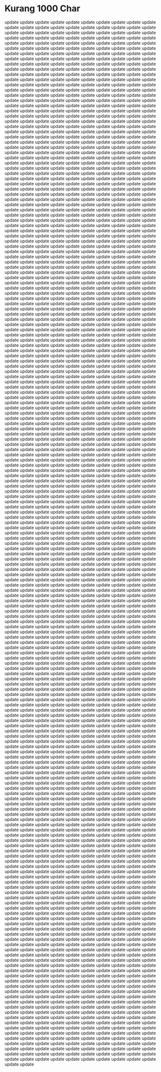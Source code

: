 # Kurang 1000 Char

update update
update update
update update
update update
update update
update update
update update
update update
update update
update update
update update
update update
update update
update update
update update
update update
update update
update update
update update
update update
update update
update update
update update
update update
update update
update update
update update
update update
update update
update update
update update
update update
update update
update update
update update
update update
update update
update update
update update
update update
update update
update update
update update
update update
update update
update update
update update
update update
update update
update update
update update
update update
update update
update update
update update
update update
update update
update update
update update
update update
update update
update update
update update
update update
update update
update update
update update
update update
update update
update update
update update
update update
update update
update update
update update
update update
update update
update update
update update
update update
update update
update update
update update
update update
update update
update update
update update
update update
update update
update update
update update
update update
update update
update update
update update
update update
update update
update update
update update
update update
update update
update update
update update
update update
update update
update update
update update
update update
update update
update update
update update
update update
update update
update update
update update
update update
update update
update update
update update
update update
update update
update update
update update
update update
update update
update update
update update
update update
update update
update update
update update
update update
update update
update update
update update
update update
update update
update update
update update
update update
update update
update update
update update
update update
update update
update update
update update
update update
update update
update update
update update
update update
update update
update update
update update
update update
update update
update update
update update
update update
update update
update update
update update
update update
update update
update update
update update
update update
update update
update update
update update
update update
update update
update update
update update
update update
update update
update update
update update
update update
update update
update update
update update
update update
update update
update update
update update
update update
update update
update update
update update
update update
update update
update update
update update
update update
update update
update update
update update
update update
update update
update update
update update
update update
update update
update update
update update
update update
update update
update update
update update
update update
update update
update update
update update
update update
update update
update update
update update
update update
update update
update update
update update
update update
update update
update update
update update
update update
update update
update update
update update
update update
update update
update update
update update
update update
update update
update update
update update
update update
update update
update update
update update
update update
update update
update update
update update
update update
update update
update update
update update
update update
update update
update update
update update
update update
update update
update update
update update
update update
update update
update update
update update
update update
update update
update update
update update
update update
update update
update update
update update
update update
update update
update update
update update
update update
update update
update update
update update
update update
update update
update update
update update
update update
update update
update update
update update
update update
update update
update update
update update
update update
update update
update update
update update
update update
update update
update update
update update
update update
update update
update update
update update
update update
update update
update update
update update
update update
update update
update update
update update
update update
update update
update update
update update
update update
update update
update update
update update
update update
update update
update update
update update
update update
update update
update update
update update
update update
update update
update update
update update
update update
update update
update update
update update
update update
update update
update update
update update
update update
update update
update update
update update
update update
update update
update update
update update
update update
update update
update update
update update
update update
update update
update update
update update
update update
update update
update update
update update
update update
update update
update update
update update
update update
update update
update update
update update
update update
update update
update update
update update
update update
update update
update update
update update
update update
update update
update update
update update
update update
update update
update update
update update
update update
update update
update update
update update
update update
update update
update update
update update
update update
update update
update update
update update
update update
update update
update update
update update
update update
update update
update update
update update
update update
update update
update update
update update
update update
update update
update update
update update
update update
update update
update update
update update
update update
update update
update update
update update
update update
update update
update update
update update
update update
update update
update update
update update
update update
update update
update update
update update
update update
update update
update update
update update
update update
update update
update update
update update
update update
update update
update update
update update
update update
update update
update update
update update
update update
update update
update update
update update
update update
update update
update update
update update
update update
update update
update update
update update
update update
update update
update update
update update
update update
update update
update update
update update
update update
update update
update update
update update
update update
update update
update update
update update
update update
update update
update update
update update
update update
update update
update update
update update
update update
update update
update update
update update
update update
update update
update update
update update
update update
update update
update update
update update
update update
update update
update update
update update
update update
update update
update update
update update
update update
update update
update update
update update
update update
update update
update update
update update
update update
update update
update update
update update
update update
update update
update update
update update
update update
update update
update update
update update
update update
update update
update update
update update
update update
update update
update update
update update
update update
update update
update update
update update
update update
update update
update update
update update
update update
update update
update update
update update
update update
update update
update update
update update
update update
update update
update update
update update
update update
update update
update update
update update
update update
update update
update update
update update
update update
update update
update update
update update
update update
update update
update update
update update
update update
update update
update update
update update
update update
update update
update update
update update
update update
update update
update update
update update
update update
update update
update update
update update
update update
update update
update update
update update
update update
update update
update update
update update
update update
update update
update update
update update
update update
update update
update update
update update
update update
update update
update update
update update
update update
update update
update update
update update
update update
update update
update update
update update
update update
update update
update update
update update
update update
update update
update update
update update
update update
update update
update update
update update
update update
update update
update update
update update
update update
update update
update update
update update
update update
update update
update update
update update
update update
update update
update update
update update
update update
update update
update update
update update
update update
update update
update update
update update
update update
update update
update update
update update
update update
update update
update update
update update
update update
update update
update update
update update
update update
update update
update update
update update
update update
update update
update update
update update
update update
update update
update update
update update
update update
update update
update update
update update
update update
update update
update update
update update
update update
update update
update update
update update
update update
update update
update update
update update
update update
update update
update update
update update
update update
update update
update update
update update
update update
update update
update update
update update
update update
update update
update update
update update
update update
update update
update update
update update
update update
update update
update update
update update
update update
update update
update update
update update
update update
update update
update update
update update
update update
update update
update update
update update
update update
update update
update update
update update
update update
update update
update update
update update
update update
update update
update update
update update
update update
update update
update update
update update
update update
update update
update update
update update
update update
update update
update update
update update
update update
update update
update update
update update
update update
update update
update update
update update
update update
update update
update update
update update
update update
update update
update update
update update
update update
update update
update update
update update
update update
update update
update update
update update
update update
update update
update update
update update
update update
update update
update update
update update
update update
update update
update update
update update
update update
update update
update update
update update
update update
update update
update update
update update
update update
update update
update update
update update
update update
update update
update update
update update
update update
update update
update update
update update
update update
update update
update update
update update
update update
update update
update update
update update
update update
update update
update update
update update
update update
update update
update update
update update
update update
update update
update update
update update
update update
update update
update update
update update
update update
update update
update update
update update
update update
update update
update update
update update
update update
update update
update update
update update
update update
update update
update update
update update
update update
update update
update update
update update
update update
update update
update update
update update
update update
update update
update update
update update
update update
update update
update update
update update
update update
update update
update update
update update
update update
update update
update update
update update
update update
update update
update update
update update
update update
update update
update update
update update
update update
update update
update update
update update
update update
update update
update update
update update
update update
update update
update update
update update
update update
update update
update update
update update
update update
update update
update update
update update
update update
update update
update update
update update
update update
update update
update update
update update
update update
update update
update update
update update
update update
update update
update update
update update
update update
update update
update update
update update
update update
update update
update update
update update
update update
update update
update update
update update
update update
update update
update update
update update
update update
update update
update update
update update
update update
update update
update update
update update
update update
update update
update update
update update
update update
update update
update update
update update
update update
update update
update update
update update
update update
update update
update update
update update
update update
update update
update update
update update
update update
update update
update update
update update
update update
update update
update update
update update
update update
update update
update update
update update
update update
update update
update update
update update
update update
update update
update update
update update
update update
update update
update update
update update
update update
update update
update update
update update
update update
update update
update update
update update
update update
update update
update update
update update
update update
update update
update update
update update
update update
update update
update update
update update
update update
update update
